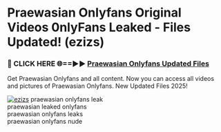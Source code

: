 # Praewasian Onlyfans Original Videos 0nlyFans Leaked - Files Updated! (ezizs)

<h3>🔴 CLICK HERE 🌐==►► <a href="https://tinyurl.com/4seja8ks" rel="nofollow">Praewasian Onlyfans Updated Files</a></h3>

Get Praewasian Onlyfans and all content. Now you can access all videos and pictures of Praewasian Onlyfans. New Updated Files 2025!

[![ezizs](https://i.imgur.com/EWjZXRe.gif)](https://tinyurl.com/4seja8ks)
praewasian onlyfans leak<br>
praewasian leaked onlyfans<br>
praewasian onlyfans leaks<br>
praewasian onlyfans nude